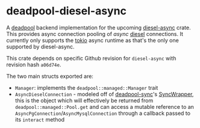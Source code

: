 # deadpool-diesel-async
A [deadpool](https://github.com/bikeshedder/deadpool) backend implementation for the upcoming [diesel-async](https://github.com/weiznich/diesel_async) crate. This provides async connection pooling of *async* [diesel](https://github.com/diesel-rs/diesel) connections. It currently only supports the [tokio](https://github.com/tokio-rs/tokio) async runtime as that's the only one supported by diesel-async.

This crate depends on specific Github revision for `diesel-async` with revision hash `a06d74e`.

The two main structs exported are:
- `Manager`: implements the `deadpool::managed::Manager` trait
- `AsyncDieselConnection` - modeled off of [deadpool-sync](https://docs.rs/deadpool-sync/0.1.0/deadpool_sync)'s [SyncWrapper](https://docs.rs/deadpool-sync/0.1.0/deadpool_sync/struct.SyncWrapper.html), this is the object which will effectively be returned from `deadpool::managed::Pool.get` and can access a mutable reference to an `AsyncPgConnection`/`AsyncMysqlConnection` through a callback passed to its `interact` method
